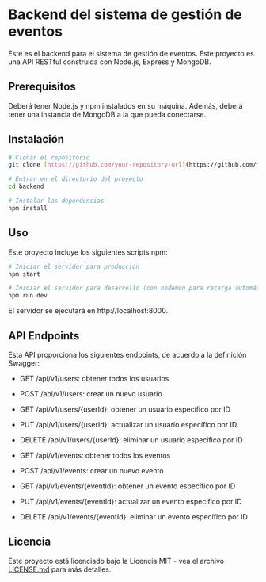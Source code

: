# Backend del sistema de gestión de eventos

Este es el backend para el sistema de gestión de eventos. Este proyecto es una API RESTful construida con Node.js, Express y MongoDB.

## Prerequisitos

Deberá tener Node.js y npm instalados en su máquina. Además, deberá tener una instancia de MongoDB a la que pueda conectarse.

## Instalación

```bash
# Clonar el repositorio
git clone [https://github.com/your-repository-url](https://github.com/fcabanilla/event-horizon)

# Entrar en el directorio del proyecto
cd backend

# Instalar las dependencias
npm install
```

## Uso

Este proyecto incluye los siguientes scripts npm:

```bash
# Iniciar el servidor para producción
npm start

# Iniciar el servidor para desarrollo (con nodemon para recarga automática)
npm run dev
```

El servidor se ejecutará en http://localhost:8000.

## API Endpoints

Esta API proporciona los siguientes endpoints, de acuerdo a la definición Swagger:

- GET /api/v1/users: obtener todos los usuarios
- POST /api/v1/users: crear un nuevo usuario
- GET /api/v1/users/{userId}: obtener un usuario específico por ID
- PUT /api/v1/users/{userId}: actualizar un usuario específico por ID
- DELETE /api/v1/users/{userId}: eliminar un usuario específico por ID

- GET /api/v1/events: obtener todos los eventos
- POST /api/v1/events: crear un nuevo evento
- GET /api/v1/events/{eventId}: obtener un evento específico por ID
- PUT /api/v1/events/{eventId}: actualizar un evento específico por ID
- DELETE /api/v1/events/{eventId}: eliminar un evento específico por ID

## Licencia

Este proyecto está licenciado bajo la Licencia MIT - vea el archivo [LICENSE.md](LICENSE.md) para más detalles.
